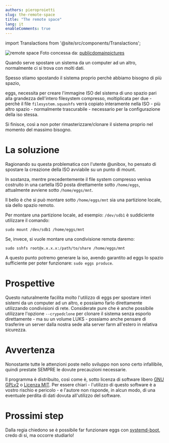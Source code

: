 ```yaml
---
authors: pieroproietti
slug: the-remote-space
title: "The remote space"
lang: it
enableComments: true
---
```


import Translactions from '@site/src/components/Translactions';

<Translactions />

![remote space](/images/spatiul-cosmic.jpg) 
Foto concessa da: [publicdomainpictures](https://www.publicdomainpictures.net/en/view-image.php?image=31051&picture=space)

Quando serve spostare un sistema da un computer ad un altro, normalmente ci si trova con molti dati. 

Spesso stiamo spostando il sistema proprio perchè abbiamo bisogno di più spazio,

eggs, necessita per creare l'immagine ISO del sistema di uno spazio pari alla grandezza dell'intero filesystem compresso, moltiplicata per due - perchè il file `filesystem.squashfs` verrà copiato interamente nella ISO - più altro spazio - normalmente trascurabile - necessario per la configurazione della iso stessa.

Si finisce, così a non poter rimasterizzare/clonare il sistema proprio nel momento del massimo bisogno.

# La soluzione
Ragionando su questa problematica con l'utente @unibox, ho pensato di spostare la creazione della ISO avviabile su un punto di mount.

In sostanza, mentre precedentemente il file system compresso veniva costruito in una cartella ISO posta direttamente sotto `/home/eggs`, attualmente avviene sotto `/home/eggs/mnt`.

Il bello è che si può montare sotto `/home/eggs/mnt` sia una partizione locale, sia dello spazio remoto.

Per montare una partizione locale, ad esempio: `/dev/sdb1` è suddiciente utilizzare il comando: 

`sudo mount /dev/sdb1 /home/eggs/mnt`

Se, invece, si vuole montare una condivisione remota daremo:

`sudo sshfs root@x.x.x.x:/path/to/share /home/eggs/mnt`

A questo punto potremo generare la iso, avendo garantito ad eggs lo spazio sufficiente per poter funzionare: `sudo eggs produce`.

# Prospettive
Questo naturalmente facilita molto l'utilizzo di eggs per spostare interi sistemi da un computer ad un altro, e possiamo farlo direttamente utilizzando condivisioni di rete. Considerate pure che è anche possibile utilizzare l'opzione `--crypedclone` per clonare il sistema senza esporlo direttamente - ma su un volume LUKS - possiamo anche pensare di trasferire un server dalla nostra sede alla server farm all'estero in relativa sicurezza.

# Avvertenza
Nonostante tutte le attenzioni poste nello sviluppo non sono certo infallibile, quindi prestate SEMPRE le dovute precauzioni necessarie.

Il programma è distribuito, così come è, sotto licenza di software libero [GNU GPLv2](https://www.gnu.org/licenses/old-licenses/lgpl-2.1.html) o [Licenza MIT](https://it.wikipedia.org/wiki/Licenza_MIT). Per essere chiari - l'utilizzo di questo software è a vostro rischio e pericolo - e l'autore non risponde, in alcun modo, di una eventuale perdita di dati dovuta all'utilizzo del software. 

# Prossimi step
Dalla regia chiedono se è possibile far funzionare eggs con [systemd-boot](https://wiki.archlinux.org/title/systemd-boot), credo di si, ma occorre studiarlo!



